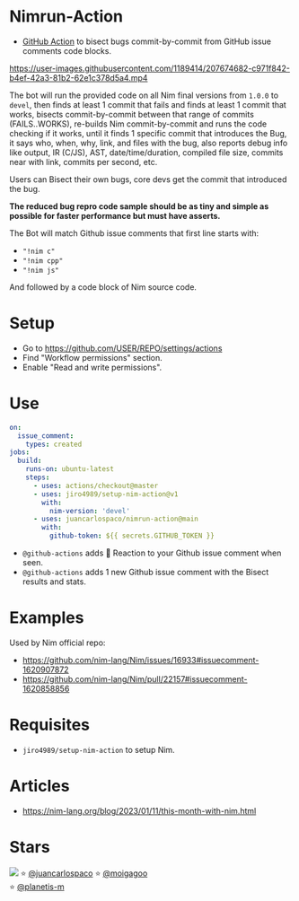 # Nimrun-Action

- [GitHub Action](https://github.com/features/actions) to bisect bugs commit-by-commit from GitHub issue comments code blocks.

https://user-images.githubusercontent.com/1189414/207674682-c971f842-b4ef-42a3-81b2-62e1c378d5a4.mp4


The bot will run the provided code on all Nim final versions from `1.0.0` to `devel`,
then finds at least 1 commit that fails and finds at least 1 commit that works,
bisects commit-by-commit between that range of commits (FAILS..WORKS),
re-builds Nim commit-by-commit and runs the code checking if it works,
until it finds 1 specific commit that introduces the Bug,
it says who, when, why, link, and files with the bug,
also reports debug info like output, IR (C/JS), AST, date/time/duration,
compiled file size, commits near with link, commits per second, etc.

Users can Bisect their own bugs, core devs get the commit that introduced the bug.

**The reduced bug repro code sample should be as tiny and simple as possible for faster performance but must have asserts.**

The Bot will match Github issue comments that first line starts with:

- `"!nim c"`
- `"!nim cpp"`
- `"!nim js"`

And followed by a code block of Nim source code.


# Setup

- Go to https://github.com/USER/REPO/settings/actions
- Find "Workflow permissions" section.
- Enable "Read and write permissions".


# Use

```yaml
on:
  issue_comment:
    types: created
jobs:
  build:
    runs-on: ubuntu-latest
    steps:
      - uses: actions/checkout@master
      - uses: jiro4989/setup-nim-action@v1
        with:
          nim-version: 'devel'
      - uses: juancarlospaco/nimrun-action@main
        with:
          github-token: ${{ secrets.GITHUB_TOKEN }}
```

- `@github-actions` adds :eyes: Reaction to your Github issue comment when seen.
- `@github-actions` adds 1 new Github issue comment with the Bisect results and stats.


# Examples

Used by Nim official repo:

- https://github.com/nim-lang/Nim/issues/16933#issuecomment-1620907872
- https://github.com/nim-lang/Nim/pull/22157#issuecomment-1620858856


# Requisites

- `jiro4989/setup-nim-action` to setup Nim.


# Articles

- https://nim-lang.org/blog/2023/01/11/this-month-with-nim.html


<!--
# Security

- Only users with write permissions can run code (Admins and Collaborators with push permissions).
-->


# Stars

![](https://starchart.cc/juancarlospaco/nimrun-action.svg)
:star: [@juancarlospaco](https://github.com/juancarlospaco '2023-07-06')
:star: [@moigagoo](https://github.com/moigagoo '2023-07-06')	
:star: [@planetis-m](https://github.com/planetis-m '2023-07-06')	
